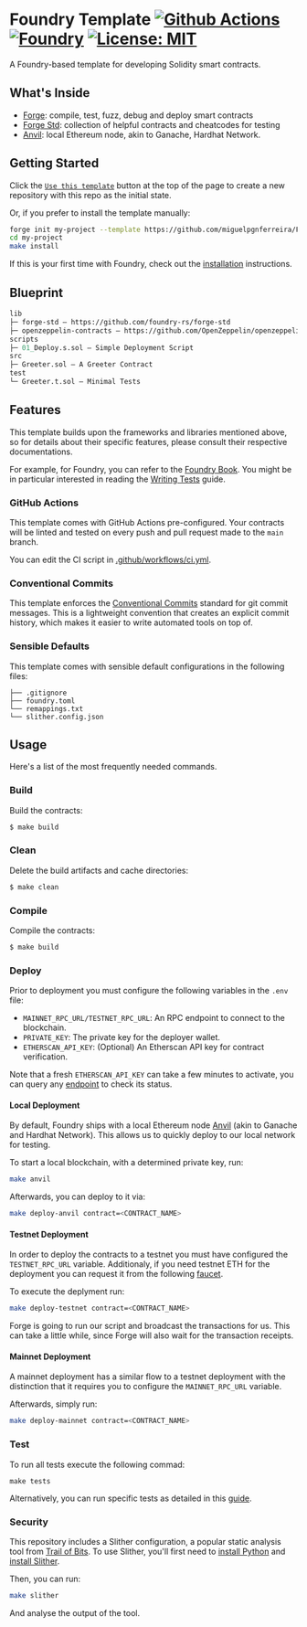 # Foundry Template [![Github Actions][gha-badge]][gha] [![Foundry][foundry-badge]][foundry] [![License: MIT][license-badge]][license]

[gha]: https://github.com/miguelpgnferreira/Foundry-template/actions
[gha-badge]: https://github.com/miguelpgnferreira/Foundry-template/actions/workflows/ci.yml/badge.svg
[foundry]: https://getfoundry.sh/
[foundry-badge]: https://img.shields.io/badge/Built%20with-Foundry-FFDB1C.svg
[license]: https://opensource.org/licenses/MIT
[license-badge]: https://img.shields.io/badge/License-MIT-blue.svg

A Foundry-based template for developing Solidity smart contracts.

## What's Inside

- [Forge](https://github.com/foundry-rs/foundry/blob/master/forge): compile, test, fuzz, debug and deploy smart contracts
- [Forge Std](https://github.com/foundry-rs/forge-std): collection of helpful contracts and cheatcodes for testing
- [Anvil](https://github.com/foundry-rs/foundry/tree/master/anvil): local Ethereum node, akin to Ganache, Hardhat Network.

## Getting Started

Click the [`Use this template`](https://github.com/miguelpgnferreira/Foundry-template/generate) button at the top of the page to create a new repository with this repo as the initial state.

Or, if you prefer to install the template manually:

```sh
forge init my-project --template https://github.com/miguelpgnferreira/Foundry-template
cd my-project
make install
```

If this is your first time with Foundry, check out the [installation](https://github.com/foundry-rs/foundry#installation) instructions.

## Blueprint

```ml
lib
├─ forge-std — https://github.com/foundry-rs/forge-std
├─ openzeppelin-contracts — https://github.com/OpenZeppelin/openzeppelin-contracts
scripts
├─ 01_Deploy.s.sol — Simple Deployment Script
src
├─ Greeter.sol — A Greeter Contract
test
└─ Greeter.t.sol — Minimal Tests
```

## Features

This template builds upon the frameworks and libraries mentioned above, so for details about their specific features, please consult their respective documentations.

For example, for Foundry, you can refer to the [Foundry Book](https://book.getfoundry.sh/). You might be in particular interested in reading the [Writing Tests](https://book.getfoundry.sh/forge/writing-tests.html) guide.

### GitHub Actions

This template comes with GitHub Actions pre-configured. Your contracts will be linted and tested on every push and pull
request made to the `main` branch.

You can edit the CI script in [.github/workflows/ci.yml](./.github/workflows/ci.yml).

### Conventional Commits

This template enforces the [Conventional Commits](https://www.conventionalcommits.org/) standard for git commit messages.
This is a lightweight convention that creates an explicit commit history, which makes it easier to write automated
tools on top of.

### Sensible Defaults

This template comes with sensible default configurations in the following files:

```text
├── .gitignore
├── foundry.toml
└── remappings.txt
└── slither.config.json
```


## Usage

Here's a list of the most frequently needed commands.

### Build

Build the contracts:

```sh
$ make build
```

### Clean

Delete the build artifacts and cache directories:

```sh
$ make clean
```

### Compile

Compile the contracts:

```sh
$ make build
```

### Deploy

Prior to deployment you must configure the following variables in the `.env` file:

- `MAINNET_RPC_URL/TESTNET_RPC_URL`: An RPC endpoint to connect to the blockchain.
- `PRIVATE_KEY`: The private key for the deployer wallet.
- `ETHERSCAN_API_KEY`: (Optional) An Etherscan API key for contract verification.

Note that a fresh `ETHERSCAN_API_KEY` can take a few minutes to activate, you can query any [endpoint](https://api-rinkeby.etherscan.io/api?module=block&action=getblockreward&blockno=2165403&apikey=ETHERSCAN_API_KEY) to check its status.

#### Local Deployment

By default, Foundry ships with a local Ethereum node [Anvil](https://github.com/foundry-rs/foundry/tree/master/anvil) (akin to Ganache and Hardhat Network). This allows us to quickly deploy to our local network for testing.

To start a local blockchain, with a determined private key, run:

```sh
make anvil
```

Afterwards, you can deploy to it via:

```sh
make deploy-anvil contract=<CONTRACT_NAME>
```

#### Testnet Deployment

In order to deploy the contracts to a testnet you must have configured the `TESTNET_RPC_URL` variable. Additionaly, if you need testnet ETH for the deployment you can request it from the following [faucet](https://faucet.paradigm.xyz/).

To execute the deplyment run:

```sh
make deploy-testnet contract=<CONTRACT_NAME>
```

Forge is going to run our script and broadcast the transactions for us. This can take a little while, since Forge will also wait for the transaction receipts.

#### Mainnet Deployment

A mainnet deployment has a similar flow to a testnet deployment with the distinction that it requires you to configure the `MAINNET_RPC_URL` variable.

Afterwards, simply run:

```sh
make deploy-mainnet contract=<CONTRACT_NAME>
```

### Test

To run all tests execute the following commad:

```
make tests
```

Alternatively, you can run specific tests as detailed in this [guide](https://book.getfoundry.sh/forge/tests).

### Security

This repository includes a Slither configuration, a popular static analysis tool from [Trail of Bits](https://www.trailofbits.com/). To use Slither, you'll first need to [install Python](https://www.python.org/downloads/) and [install Slither](https://github.com/crytic/slither#how-to-install).

Then, you can run:

```sh
make slither
```

And analyse the output of the tool.
